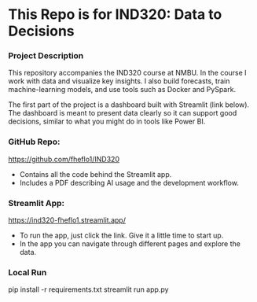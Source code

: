 # This Repo is for IND320: Data to Decisions

### Project Description 

This repository accompanies the IND320 course at NMBU. In the course I work with data and visualize key insights. I also build forecasts, train machine-learning models, and use tools such as Docker and PySpark.

The first part of the project is a dashboard built with Streamlit (link below). The dashboard is meant to present data clearly so it can support good decisions, similar to what you might do in tools like Power BI.

### GitHub Repo:
https://github.com/fheflo1/IND320

- Contains all the code behind the Streamlit app.
- Includes a PDF describing AI usage and the development workflow.

### Streamlit App:
https://ind320-fheflo1.streamlit.app/

- To run the app, just click the link. Give it a little time to start up.
- In the app you can navigate through different pages and explore the data.

### Local Run 
pip install -r requirements.txt
streamlit run app.py


